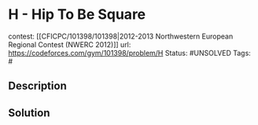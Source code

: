 # H - Hip To Be Square

contest: [[CFICPC/101398/101398|2012-2013 Northwestern European Regional Contest (NWERC 2012)]]
url: https://codeforces.com/gym/101398/problem/H
Status: #UNSOLVED
Tags: #

## Description

## Solution

